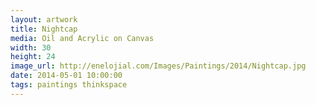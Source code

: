 ```yaml
---
layout: artwork
title: Nightcap 
media: Oil and Acrylic on Canvas 
width: 30
height: 24 
image_url: http://enelojial.com/Images/Paintings/2014/Nightcap.jpg
date: 2014-05-01 10:00:00
tags: paintings thinkspace
---
```

